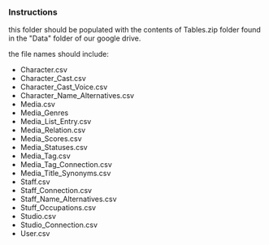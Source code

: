 ### Instructions
this folder should be populated with the contents of Tables.zip
folder found in the "Data" folder of our google drive.

the file names should include:
- Character.csv
- Character_Cast.csv
- Character_Cast_Voice.csv
- Character_Name_Alternatives.csv
- Media.csv
- Media_Genres
- Media_List_Entry.csv
- Media_Relation.csv
- Media_Scores.csv
- Media_Statuses.csv
- Media_Tag.csv
- Media_Tag_Connection.csv
- Media_Title_Synonyms.csv
- Staff.csv
- Staff_Connection.csv
- Staff_Name_Alternatives.csv
- Stuff_Occupations.csv
- Studio.csv
- Studio_Connection.csv
- User.csv